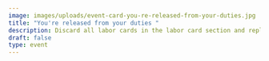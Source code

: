 ```yaml
---
image: images/uploads/event-card-you-re-released-from-your-duties.jpg
title: "You're released from your duties "
description: Discard all labor cards in the labor card section and replenish right away.
draft: false
type: event
---
```

